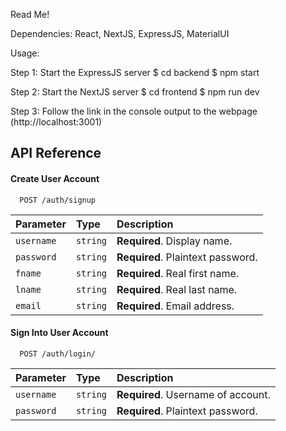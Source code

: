 Read Me!

Dependencies: React, NextJS, ExpressJS, MaterialUI

Usage:

Step 1: Start the ExpressJS server
$ cd backend
$ npm start

Step 2: Start the NextJS server
$ cd frontend
$ npm run dev

Step 3: Follow the link in the console output to the webpage (http://localhost:3001)

## API Reference

#### Create User Account

```http
  POST /auth/signup
```

| Parameter | Type     | Description                |
| :-------- | :------- | :------------------------- |
| `username` | `string` | **Required**. Display name. |
| `password` | `string` | **Required**. Plaintext password. |
| `fname` | `string` | **Required**. Real first name. |
| `lname` | `string` | **Required**. Real last name. |
| `email` | `string` | **Required**. Email address. |

#### Sign Into User Account

```http
  POST /auth/login/
```

| Parameter | Type     | Description                       |
| :-------- | :------- | :-------------------------------- |
| `username`      | `string` | **Required**. Username of account. |
| `password`      | `string` | **Required**. Plaintext password. |

